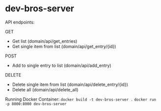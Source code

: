 # dev-bros-server


API endpoints:

GET
- Get list  (domain/api/get_entries)
- Get single item from list (domain/api/get_entry/{id})

POST
- Add to single entry to list (domain/api/add_entry)

DELETE
- Delete single item from list (domain/api/delete_entry/{id})
- Delete all (domain/api/delete_all)


Running Docker Container:
`docker build -t dev-bros-server .`
`docker run -p 8000:8000 dev-bros-server`
